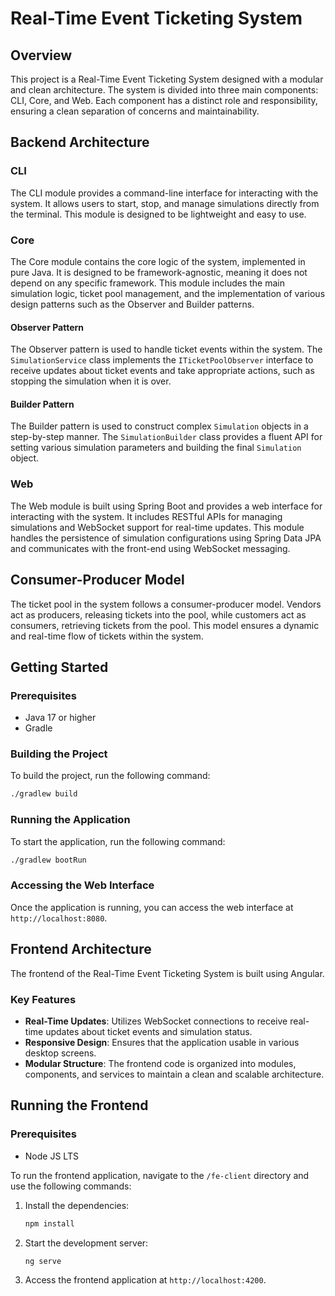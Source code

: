 # Real-Time Event Ticketing System

## Overview

This project is a Real-Time Event Ticketing System designed with a modular and clean architecture. The system is divided into three main components: CLI, Core, and Web. Each component has a distinct role and responsibility, ensuring a clean separation of concerns and maintainability.

## Backend Architecture

### CLI

The CLI module provides a command-line interface for interacting with the system. It allows users to start, stop, and manage simulations directly from the terminal. This module is designed to be lightweight and easy to use.

### Core

The Core module contains the core logic of the system, implemented in pure Java. It is designed to be framework-agnostic, meaning it does not depend on any specific framework. This module includes the main simulation logic, ticket pool management, and the implementation of various design patterns such as the Observer and Builder patterns.

#### Observer Pattern

The Observer pattern is used to handle ticket events within the system. The `SimulationService` class implements the `ITicketPoolObserver` interface to receive updates about ticket events and take appropriate actions, such as stopping the simulation when it is over.

#### Builder Pattern

The Builder pattern is used to construct complex `Simulation` objects in a step-by-step manner. The `SimulationBuilder` class provides a fluent API for setting various simulation parameters and building the final `Simulation` object.

### Web

The Web module is built using Spring Boot and provides a web interface for interacting with the system. It includes RESTful APIs for managing simulations and WebSocket support for real-time updates. This module handles the persistence of simulation configurations using Spring Data JPA and communicates with the front-end using WebSocket messaging.

## Consumer-Producer Model

The ticket pool in the system follows a consumer-producer model. Vendors act as producers, releasing tickets into the pool, while customers act as consumers, retrieving tickets from the pool. This model ensures a dynamic and real-time flow of tickets within the system.

## Getting Started

### Prerequisites

- Java 17 or higher
- Gradle

### Building the Project

To build the project, run the following command:

```sh
./gradlew build
```

### Running the Application

To start the application, run the following command:

```sh
./gradlew bootRun
```

### Accessing the Web Interface

Once the application is running, you can access the web interface at `http://localhost:8080`.

## Frontend Architecture

The frontend of the Real-Time Event Ticketing System is built using Angular.

### Key Features

- **Real-Time Updates**: Utilizes WebSocket connections to receive real-time updates about ticket events and simulation status.
- **Responsive Design**: Ensures that the application usable in various desktop screens.
- **Modular Structure**: The frontend code is organized into modules, components, and services to maintain a clean and scalable architecture.

## Running the Frontend

### Prerequisites
- Node JS LTS

To run the frontend application, navigate to the `/fe-client` directory and use the following commands:

1. Install the dependencies:

    ```sh
    npm install
    ```

2. Start the development server:

    ```sh
    ng serve
    ```

3. Access the frontend application at `http://localhost:4200`.
